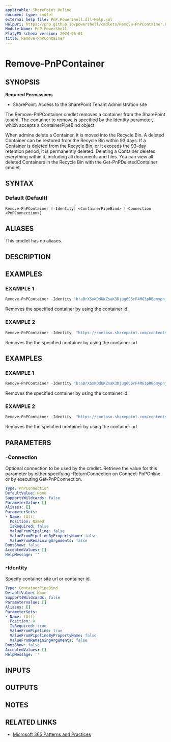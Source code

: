 ```yaml
---
applicable: SharePoint Online
document type: cmdlet
external help file: PnP.PowerShell.dll-Help.xml
HelpUri: https://pnp.github.io/powershell/cmdlets/Remove-PnPContainer.html
Module Name: PnP.PowerShell
PlatyPS schema version: 2024-05-01
title: Remove-PnPContainer
---
```


# Remove-PnPContainer

## SYNOPSIS

**Required Permissions**

* SharePoint: Access to the SharePoint Tenant Administration site

The Remove-PnPContainer cmdlet removes a container from the SharePoint tenant. The container to remove is specified by the Identity parameter, which accepts a ContainerPipeBind object.

When admins delete a Container, it is moved into the Recycle Bin. A deleted Container can be restored from the Recycle Bin within 93 days. If a Container is deleted from the Recycle Bin, or it exceeds the 93-day retention period, it is permanently deleted. Deleting a Container deletes everything within it, including all documents and files. You can view all deleted Containers in the Recycle Bin with the Get-PnPDeletedContainer cmdlet.

## SYNTAX

### Default (Default)

```
Remove-PnPContainer [-Identity] <ContainerPipeBind> [-Connection <PnPConnection>]
```

## ALIASES

This cmdlet has no aliases.

## DESCRIPTION

## EXAMPLES

### EXAMPLE 1

```powershell
Remove-PnPContainer -Identity "b!aBrXSxKDdUKZsaK3Djug6C5rF4MG3pRBomypnjOHiSrjkM_EBk_1S57U3gD7oW-1"
```

Removes the specified container by using the container id.

### EXAMPLE 2

```powershell
Remove-PnPContainer -Identity  "https://contoso.sharepoint.com/contentstorage/CSP_4bd71a68-8312-4275-99b1-a2b70e3ba0e8"
```

Removes the the specified container by using the container url

## EXAMPLES

### EXAMPLE 1

```powershell
Remove-PnPContainer -Identity "b!aBrXSxKDdUKZsaK3Djug6C5rF4MG3pRBomypnjOHiSrjkM_EBk_1S57U3gD7oW-1"
```

Removes the specified container by using the container id.

### EXAMPLE 2

```powershell
Remove-PnPContainer -Identity  "https://contoso.sharepoint.com/contentstorage/CSP_4bd71a68-8312-4275-99b1-a2b70e3ba0e8"
```

Removes the the specified container by using the container url

## PARAMETERS

### -Connection

Optional connection to be used by the cmdlet. Retrieve the value for this parameter by either specifying -ReturnConnection on Connect-PnPOnline or by executing Get-PnPConnection.

```yaml
Type: PnPConnection
DefaultValue: None
SupportsWildcards: false
ParameterValue: []
Aliases: []
ParameterSets:
- Name: (All)
  Position: Named
  IsRequired: false
  ValueFromPipeline: false
  ValueFromPipelineByPropertyName: false
  ValueFromRemainingArguments: false
DontShow: false
AcceptedValues: []
HelpMessage: ''
```

### -Identity

Specify container site url or container id.

```yaml
Type: ContainerPipeBind
DefaultValue: None
SupportsWildcards: false
ParameterValue: []
Aliases: []
ParameterSets:
- Name: (All)
  Position: 0
  IsRequired: true
  ValueFromPipeline: true
  ValueFromPipelineByPropertyName: false
  ValueFromRemainingArguments: false
DontShow: false
AcceptedValues: []
HelpMessage: ''
```

## INPUTS

## OUTPUTS

## NOTES

## RELATED LINKS

- [Microsoft 365 Patterns and Practices](https://aka.ms/m365pnp)
